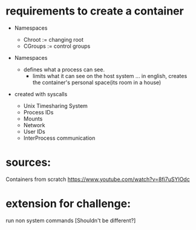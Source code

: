 
# requirements to create a container
* Namespaces  
    * Chroot := changing root
    * CGroups := control groups

* Namespaces  
    * defines what a process can see.
        * limits what it can see on the host system
        ...
    in english, creates the container's personal space(its room in a house)
* created with syscalls
    * Unix Timesharing System
    * Process IDs
    * Mounts
    * Network
    * User IDs
    * InterProcess communication

# sources:
Containers from scratch
    https://www.youtube.com/watch?v=8fi7uSYlOdc

# extension for challenge:
run non system commands [Shouldn't be different?]